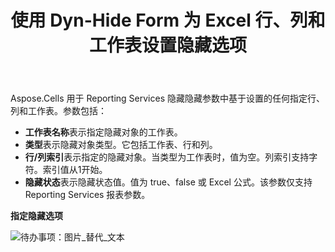 ﻿---
title: 使用 Dyn-Hide Form 为 Excel 行、列和工作表设置隐藏选项
type: docs
weight: 20
url: /zh/reportingservices/set-hide-option-for-excel-row-column-and-sheet-using-dyn-hide-form/
---
Aspose.Cells 用于 Reporting Services 隐藏隐藏参数中基于设置的任何指定行、列和工作表。参数包括：

- **工作表名称**表示指定隐藏对象的工作表。
- **类型**表示隐藏对象类型。它包括工作表、行和列。
- **行/列索引**表示指定的隐藏对象。当类型为工作表时，值为空。列索引支持字符。索引值从1开始。
- **隐藏状态**表示隐藏状态值。值为 true、false 或 Excel 公式。该参数仅支持 Reporting Services 报表参数。

**指定隐藏选项** 

![待办事项：图片_替代_文本](set-hide-option-for-excel-row-column-and-sheet-using-dyn-hide-form_1.png)
